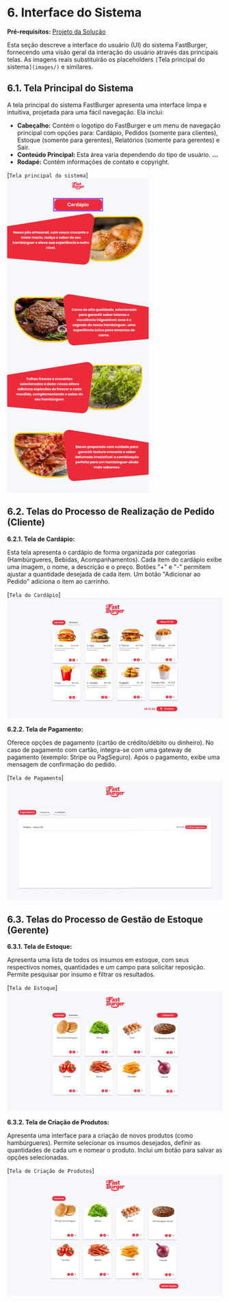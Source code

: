 # 6. Interface do Sistema

**Pré-requisitos:** [Projeto da Solução](4-Projeto-Solucao.md)

Esta seção descreve a interface do usuário (UI) do sistema FastBurger, fornecendo uma visão geral da interação do usuário através das principais telas.  As imagens reais substituirão os placeholders `[`Tela principal do sistema`](images/)` e similares.


## 6.1. Tela Principal do Sistema

A tela principal do sistema FastBurger apresenta uma interface limpa e intuitiva, projetada para uma fácil navegação.  Ela inclui:

* **Cabeçalho:**  Contém o logotipo do FastBurger e um menu de navegação principal com opções para: Cardápio, Pedidos (somente para clientes), Estoque (somente para gerentes), Relatórios (somente para gerentes) e Sair.
* **Conteúdo Principal:**  Esta área varia dependendo do tipo de usuário. **...**
* **Rodapé:**  Contém informações de contato e copyright.


[`Tela principal do sistema`]![alt text](./images/images-modelagem/tela-de-inicio.png)


## 6.2. Telas do Processo de Realização de Pedido (Cliente)

**6.2.1. Tela de Cardápio:**

Esta tela apresenta o cardápio de forma organizada por categorias (Hambúrgueres, Bebidas, Acompanhamentos). Cada item do cardápio exibe uma imagem, o nome, a descrição e o preço.  Botões "+" e "-" permitem ajustar a quantidade desejada de cada item. Um botão "Adicionar ao Pedido" adiciona o item ao carrinho.

[`Tela do Cardápio`]![alt text](./images/images-modelagem/cardapio.png)


**6.2.2. Tela de Pagamento:**

Oferece opções de pagamento (cartão de crédito/débito ou dinheiro).  No caso de pagamento com cartão, integra-se com uma gateway de pagamento (exemplo: Stripe ou PagSeguro).  Após o pagamento, exibe uma mensagem de confirmação do pedido.

[`Tela de Pagamento`]![alt text](./images/images-modelagem/pagamento.png)



## 6.3. Telas do Processo de Gestão de Estoque (Gerente)

**6.3.1. Tela de Estoque:**

Apresenta uma lista de todos os insumos em estoque, com seus respectivos nomes, quantidades e um campo para solicitar reposição.  Permite pesquisar por insumo e filtrar os resultados.

[`Tela de Estoque`]![alt text](./images/images-modelagem/controle-de-insumos.png)

**6.3.2. Tela de Criação de Produtos:**

Apresenta uma interface para a criação de novos produtos (como hambúrgueres). Permite selecionar os insumos desejados, definir as quantidades de cada um e nomear o produto. Inclui um botão para salvar as opções selecionadas.

[`Tela de Criação de Produtos`]![alt text](./images/images-modelagem/criar-opcao.png)
